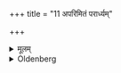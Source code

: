 +++
title = "11 अपरिमितं परार्ध्यम्"

+++

<details><summary>मूलम्</summary>

अपरिमितं परार्ध्यम् ११
</details>

<details><summary>Oldenberg</summary>

11. The highest is unlimited.
</details>
